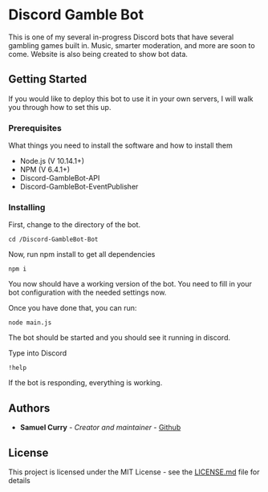 # Discord Gamble Bot

This is one of my several in-progress Discord bots that have several gambling games built in. Music, smarter moderation, and more are soon to come. Website is also being created to show bot data.

## Getting Started

If you would like to deploy this bot to use it in your own servers, I will walk you through how to set this up.

### Prerequisites

What things you need to install the software and how to install them

* Node.js (V 10.14.1+)
* NPM (V 6.4.1+)
* Discord-GambleBot-API
* Discord-GambleBot-EventPublisher

### Installing

First, change to the directory of the bot.

```
cd /Discord-GambleBot-Bot
```

Now, run npm install to get all dependencies
```
npm i
```

You now should have a working version of the bot. You need to fill in your bot configuration with the needed settings now.

Once you have done that, you can run:

```
node main.js
```

The bot should be started and you should see it running in discord.

Type into Discord

```
!help
```

If the bot is responding, everything is working.

## Authors

* **Samuel Curry** - *Creator and maintainer* - [Github](https://github.com/slashroot101)


## License

This project is licensed under the MIT License - see the [LICENSE.md](LICENSE.md) file for details
